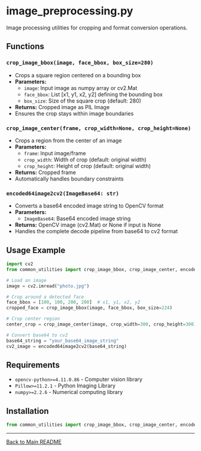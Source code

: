 # image_preprocessing.py

Image processing utilities for cropping and format conversion operations.

## Functions

### `crop_image_bbox(image, face_bbox, box_size=280)`
- Crops a square region centered on a bounding box
- **Parameters:**
  - `image`: Input image as numpy array or cv2.Mat
  - `face_bbox`: List [x1, y1, x2, y2] defining the bounding box
  - `box_size`: Size of the square crop (default: 280)
- **Returns:** Cropped image as PIL Image
- Ensures the crop stays within image boundaries

### `crop_image_center(frame, crop_width=None, crop_height=None)`
- Crops a region from the center of an image
- **Parameters:**
  - `frame`: Input image/frame
  - `crop_width`: Width of crop (default: original width)
  - `crop_height`: Height of crop (default: original width)
- **Returns:** Cropped frame
- Automatically handles boundary constraints

### `encoded64image2cv2(ImageBase64: str)`
- Converts a base64 encoded image string to OpenCV format
- **Parameters:**
  - `ImageBase64`: Base64 encoded image string
- **Returns:** OpenCV image (cv2.Mat) or None if input is None
- Handles the complete decode pipeline from base64 to cv2 format

## Usage Example

```python
import cv2
from common_utilities import crop_image_bbox, crop_image_center, encoded64image2cv2

# Load an image
image = cv2.imread("photo.jpg")

# Crop around a detected face
face_bbox = [100, 100, 200, 200]  # x1, y1, x2, y2
cropped_face = crop_image_bbox(image, face_bbox, box_size=224)

# Crop center region
center_crop = crop_image_center(image, crop_width=300, crop_height=300)

# Convert base64 to cv2
base64_string = "your_base64_image_string"
cv2_image = encoded64image2cv2(base64_string)
```

## Requirements

- `opencv-python>=4.11.0.86` - Computer vision library
- `Pillow>=11.2.1` - Python Imaging Library
- `numpy>=2.2.6` - Numerical computing library

## Installation

```python
from common_utilities import crop_image_bbox, crop_image_center, encoded64image2cv2
```

---
[Back to Main README](../README.md)
